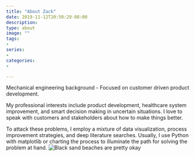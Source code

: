 ```yaml
---
title: "About Zack"
date: 2019-11-12T20:50:29-08:00
description:
type: about
image: ""
tags:
-
series:
-
categories:
-

---
```

Mechanical engineering background - Focused on customer driven product development.


My professional interests include product development, healthcare system improvement, and smart decision making in uncertain situations. I love to speak with customers and stakeholders about how to make things better.

To attack these problems, I employ a mixture of data visualization, process improvement strategies, and deep literature searches. Usually, I use Python with matplotlib or charting the process to illuminate the path for solving the problem at hand. 
![Black sand beaches are pretty okay](/images/North_Hawaii.jpg)
